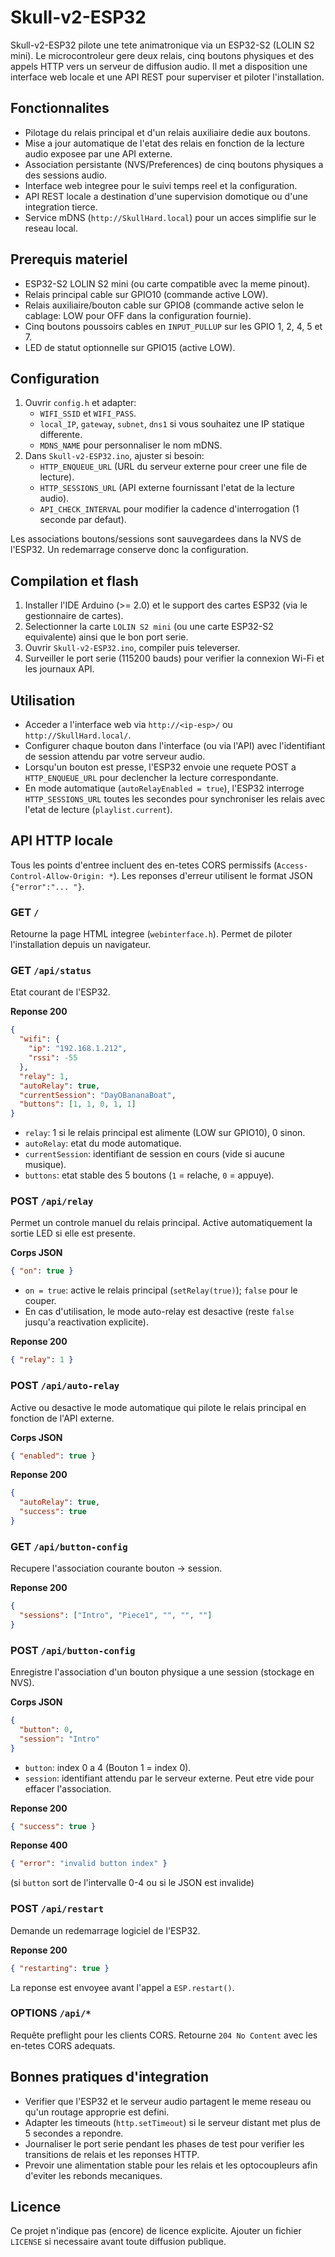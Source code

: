 # Skull-v2-ESP32

Skull-v2-ESP32 pilote une tete animatronique via un ESP32-S2 (LOLIN S2 mini). Le microcontroleur gere deux relais, cinq boutons physiques et des appels HTTP vers un serveur de diffusion audio. Il met a disposition une interface web locale et une API REST pour superviser et piloter l'installation.

## Fonctionnalites

- Pilotage du relais principal et d'un relais auxiliaire dedie aux boutons.
- Mise a jour automatique de l'etat des relais en fonction de la lecture audio exposee par une API externe.
- Association persistante (NVS/Preferences) de cinq boutons physiques a des sessions audio.
- Interface web integree pour le suivi temps reel et la configuration.
- API REST locale a destination d'une supervision domotique ou d'une integration tierce.
- Service mDNS (`http://SkullHard.local`) pour un acces simplifie sur le reseau local.

## Prerequis materiel

- ESP32-S2 LOLIN S2 mini (ou carte compatible avec la meme pinout).
- Relais principal cable sur GPIO10 (commande active LOW).
- Relais auxiliaire/bouton cable sur GPIO8 (commande active selon le cablage: LOW pour OFF dans la configuration fournie).
- Cinq boutons poussoirs cables en `INPUT_PULLUP` sur les GPIO 1, 2, 4, 5 et 7.
- LED de statut optionnelle sur GPIO15 (active LOW).

## Configuration

1. Ouvrir `config.h` et adapter:
   - `WIFI_SSID` et `WIFI_PASS`.
   - `local_IP`, `gateway`, `subnet`, `dns1` si vous souhaitez une IP statique differente.
   - `MDNS_NAME` pour personnaliser le nom mDNS.
2. Dans `Skull-v2-ESP32.ino`, ajuster si besoin:
   - `HTTP_ENQUEUE_URL` (URL du serveur externe pour creer une file de lecture).
   - `HTTP_SESSIONS_URL` (API externe fournissant l'etat de la lecture audio).
   - `API_CHECK_INTERVAL` pour modifier la cadence d'interrogation (1 seconde par defaut).

Les associations boutons/sessions sont sauvegardees dans la NVS de l'ESP32. Un redemarrage conserve donc la configuration.

## Compilation et flash

1. Installer l'IDE Arduino (>= 2.0) et le support des cartes ESP32 (via le gestionnaire de cartes).
2. Selectionner la carte `LOLIN S2 mini` (ou une carte ESP32-S2 equivalente) ainsi que le bon port serie.
3. Ouvrir `Skull-v2-ESP32.ino`, compiler puis televerser.
4. Surveiller le port serie (115200 bauds) pour verifier la connexion Wi-Fi et les journaux API.

## Utilisation

- Acceder a l'interface web via `http://<ip-esp>/` ou `http://SkullHard.local/`.
- Configurer chaque bouton dans l'interface (ou via l'API) avec l'identifiant de session attendu par votre serveur audio.
- Lorsqu'un bouton est presse, l'ESP32 envoie une requete POST a `HTTP_ENQUEUE_URL` pour declencher la lecture correspondante.
- En mode automatique (`autoRelayEnabled = true`), l'ESP32 interroge `HTTP_SESSIONS_URL` toutes les secondes pour synchroniser les relais avec l'etat de lecture (`playlist.current`).

## API HTTP locale

Tous les points d'entree incluent des en-tetes CORS permissifs (`Access-Control-Allow-Origin: *`). Les reponses d'erreur utilisent le format JSON `{"error":"... "}`.

### GET `/`

Retourne la page HTML integree (`webinterface.h`). Permet de piloter l'installation depuis un navigateur.

### GET `/api/status`

Etat courant de l'ESP32.

**Reponse 200**

```json
{
  "wifi": {
    "ip": "192.168.1.212",
    "rssi": -55
  },
  "relay": 1,
  "autoRelay": true,
  "currentSession": "DayOBananaBoat",
  "buttons": [1, 1, 0, 1, 1]
}
```

- `relay`: 1 si le relais principal est alimente (LOW sur GPIO10), 0 sinon.
- `autoRelay`: etat du mode automatique.
- `currentSession`: identifiant de session en cours (vide si aucune musique).
- `buttons`: etat stable des 5 boutons (`1` = relache, `0` = appuye).

### POST `/api/relay`

Permet un controle manuel du relais principal. Active automatiquement la sortie LED si elle est presente.

**Corps JSON**

```json
{ "on": true }
```

- `on = true`: active le relais principal (`setRelay(true)`); `false` pour le couper.
- En cas d'utilisation, le mode auto-relay est desactive (reste `false` jusqu'a reactivation explicite).

**Reponse 200**

```json
{ "relay": 1 }
```

### POST `/api/auto-relay`

Active ou desactive le mode automatique qui pilote le relais principal en fonction de l'API externe.

**Corps JSON**

```json
{ "enabled": true }
```

**Reponse 200**

```json
{
  "autoRelay": true,
  "success": true
}
```

### GET `/api/button-config`

Recupere l'association courante bouton -> session.

**Reponse 200**

```json
{
  "sessions": ["Intro", "Piece1", "", "", ""]
}
```

### POST `/api/button-config`

Enregistre l'association d'un bouton physique a une session (stockage en NVS).

**Corps JSON**

```json
{
  "button": 0,
  "session": "Intro"
}
```

- `button`: index 0 a 4 (Bouton 1 = index 0).
- `session`: identifiant attendu par le serveur externe. Peut etre vide pour effacer l'association.

**Reponse 200**

```json
{ "success": true }
```

**Reponse 400**

```json
{ "error": "invalid button index" }
```

(si `button` sort de l'intervalle 0-4 ou si le JSON est invalide)

### POST `/api/restart`

Demande un redemarrage logiciel de l'ESP32.

**Reponse 200**

```json
{ "restarting": true }
```

La reponse est envoyee avant l'appel a `ESP.restart()`.

### OPTIONS `/api/*`

Requête preflight pour les clients CORS. Retourne `204 No Content` avec les en-tetes CORS adequats.

## Bonnes pratiques d'integration

- Verifier que l'ESP32 et le serveur audio partagent le meme reseau ou qu'un routage approprie est defini.
- Adapter les timeouts (`http.setTimeout`) si le serveur distant met plus de 5 secondes a repondre.
- Journaliser le port serie pendant les phases de test pour verifier les transitions de relais et les reponses HTTP.
- Prevoir une alimentation stable pour les relais et les optocoupleurs afin d'eviter les rebonds mecaniques.

## Licence

Ce projet n'indique pas (encore) de licence explicite. Ajouter un fichier `LICENSE` si necessaire avant toute diffusion publique.
